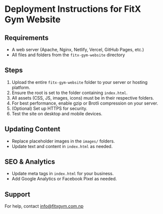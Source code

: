 # Deployment Instructions for FitX Gym Website

## Requirements
- A web server (Apache, Nginx, Netlify, Vercel, GitHub Pages, etc.)
- All files and folders from the `fitx-gym-website` directory

## Steps
1. Upload the entire `fitx-gym-website` folder to your server or hosting platform.
2. Ensure the root is set to the folder containing `index.html`.
3. All assets (CSS, JS, images, icons) must be in their respective folders.
4. For best performance, enable gzip or Brotli compression on your server.
5. (Optional) Set up HTTPS for security.
6. Test the site on desktop and mobile devices.

## Updating Content
- Replace placeholder images in the `images/` folders.
- Update text and content in `index.html` as needed.

## SEO & Analytics
- Update meta tags in `index.html` for your business.
- Add Google Analytics or Facebook Pixel as needed.

## Support
For help, contact info@fitxgym.com.np
